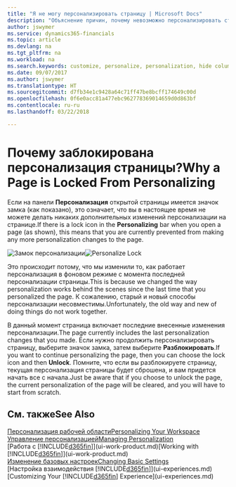 ```yaml
---
title: "Я не могу персонализировать страницу | Microsoft Docs"
description: "Объяснение причин, почему невозможно персонализировать страницу и как разблокировать страницу, чтобы ее можно было персонализировать."
author: jswymer
ms.service: dynamics365-financials
ms.topic: article
ms.devlang: na
ms.tgt_pltfrm: na
ms.workload: na
ms.search.keywords: customize, personalize, personalization, hide columns, remove fields, move fields
ms.date: 09/07/2017
ms.author: jswymer
ms.translationtype: HT
ms.sourcegitcommit: d7fb34e1c9428a64c71ff47be8bcff174649c00d
ms.openlocfilehash: 0f6e0acc81a477ebc962778369014659d0d863bf
ms.contentlocale: ru-ru
ms.lasthandoff: 03/22/2018

---
```

# <a name="why-a-page-is-locked-from-personalizing"></a><span data-ttu-id="4b9ee-103">Почему заблокирована персонализация страницы?</span><span class="sxs-lookup"><span data-stu-id="4b9ee-103">Why a Page is Locked From Personalizing</span></span>
<span data-ttu-id="4b9ee-104">Если на панели **Персонализация** открытой страницы имеется значок замка (как показано), это означает, что вы в настоящее время не можете делать никаких дополнительных изменений персонализации на странице.</span><span class="sxs-lookup"><span data-stu-id="4b9ee-104">If there is a lock icon in the **Personalizing** bar when you open a page (as shown), this means that you are currently prevented from making any more personalization changes to the page.</span></span>

<span data-ttu-id="4b9ee-105">![Замок персонализации](media/personalization-locked.png "Замок персонализации")</span><span class="sxs-lookup"><span data-stu-id="4b9ee-105">![Personalize Lock](media/personalization-locked.png "Personalize lock")</span></span>

<span data-ttu-id="4b9ee-106">Это происходит потому, что мы изменили то, как работает персонализация в фоновом режиме с момента последней персонализации страницы.</span><span class="sxs-lookup"><span data-stu-id="4b9ee-106">This is because we changed the way personalization works behind the scenes since the last time that you personalized the page.</span></span> <span data-ttu-id="4b9ee-107">К сожалению, старый и новый способы персонализации несовместимы.</span><span class="sxs-lookup"><span data-stu-id="4b9ee-107">Unfortunately, the old way and new of doing things do not work together.</span></span>

<span data-ttu-id="4b9ee-108">В данный момент страница включает последние внесенные изменения персонализации.</span><span class="sxs-lookup"><span data-stu-id="4b9ee-108">The page currently includes the last personalization changes that you made.</span></span> <span data-ttu-id="4b9ee-109">Если нужно продолжить персонализировать страницу, выберите значок замка, затем выберите **Разблокировать**.</span><span class="sxs-lookup"><span data-stu-id="4b9ee-109">If you want to continue personalizing the page, then you can choose the lock icon and then **Unlock**.</span></span> <span data-ttu-id="4b9ee-110">Помните, что если вы разблокируете страницу, текущая персонализация страницы будет сброшена, и вам придется начать все с начала.</span><span class="sxs-lookup"><span data-stu-id="4b9ee-110">Just be aware that if you choose to unlock the page, the current personalization of the page will be cleared, and you will have to start from scratch.</span></span>


## <a name="see-also"></a><span data-ttu-id="4b9ee-111">См. также</span><span class="sxs-lookup"><span data-stu-id="4b9ee-111">See Also</span></span>
[<span data-ttu-id="4b9ee-112">Персонализация рабочей области</span><span class="sxs-lookup"><span data-stu-id="4b9ee-112">Personalizing Your Workspace</span></span>](ui-personalization-manage.md)  
[<span data-ttu-id="4b9ee-113">Управление персонализацией</span><span class="sxs-lookup"><span data-stu-id="4b9ee-113">Managing Personalization</span></span>](ui-personalization-manage.md)  
<span data-ttu-id="4b9ee-114">[Работа с [!INCLUDE[d365fin](includes/d365fin_md.md)]](ui-work-product.md)</span><span class="sxs-lookup"><span data-stu-id="4b9ee-114">[Working with [!INCLUDE[d365fin](includes/d365fin_md.md)]](ui-work-product.md)</span></span>  
[<span data-ttu-id="4b9ee-115">Изменение базовых настроек</span><span class="sxs-lookup"><span data-stu-id="4b9ee-115">Changing Basic Settings</span></span>](ui-change-basic-settings.md)  
<span data-ttu-id="4b9ee-116">[Настройка взаимодействия [!INCLUDE[d365fin](includes/d365fin_md.md)]](ui-experiences.md)</span><span class="sxs-lookup"><span data-stu-id="4b9ee-116">[Customizing Your [!INCLUDE[d365fin](includes/d365fin_md.md)] Experience](ui-experiences.md)</span></span>  

